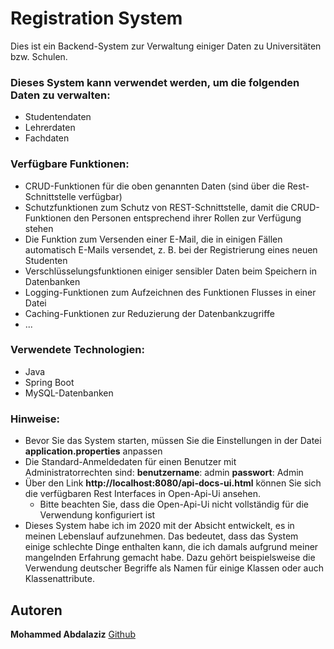 # Registration System
Dies ist ein Backend-System zur Verwaltung einiger Daten zu Universitäten bzw. Schulen.

### Dieses System kann verwendet werden, um die folgenden Daten zu verwalten:
- Studentendaten
- Lehrerdaten
- Fachdaten

### Verfügbare Funktionen:
- CRUD-Funktionen für die oben genannten Daten (sind über die Rest-Schnittstelle verfügbar)
- Schutzfunktionen zum Schutz von REST-Schnittstelle, damit die CRUD-Funktionen den Personen entsprechend ihrer Rollen zur Verfügung stehen
- Die Funktion zum Versenden einer E-Mail, die in einigen Fällen automatisch E-Mails versendet, z. B. bei der Registrierung eines neuen Studenten
- Verschlüsselungsfunktionen einiger sensibler Daten beim Speichern in Datenbanken
- Logging-Funktionen zum Aufzeichnen des Funktionen Flusses in einer Datei
- Caching-Funktionen zur Reduzierung der Datenbankzugriffe
- ...

### Verwendete Technologien:
- Java
- Spring Boot
- MySQL-Datenbanken

### Hinweise:
- Bevor Sie das System starten, müssen Sie die Einstellungen in der Datei **application.properties** anpassen
- Die Standard-Anmeldedaten für einen Benutzer mit Administratorrechten sind: **benutzername**: admin **passwort**: Admin
- Über den Link **http://localhost:8080/api-docs-ui.html** können Sie sich die verfügbaren Rest Interfaces in Open-Api-Ui ansehen.
  - Bitte beachten Sie, dass die Open-Api-Ui nicht vollständig für die Verwendung konfiguriert ist
- Dieses System habe ich im 2020 mit der Absicht entwickelt, es in meinen Lebenslauf aufzunehmen. Das bedeutet, dass das System einige schlechte Dinge enthalten kann, die ich damals aufgrund meiner mangelnden Erfahrung gemacht habe. Dazu gehört beispielsweise die Verwendung deutscher Begriffe als Namen für einige Klassen oder auch Klassenattribute.

## Autoren
**Mohammed Abdalaziz**  [Github](https://github.com/MAbdalaziz)

